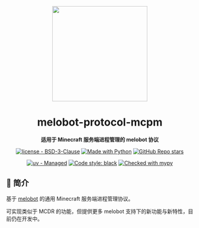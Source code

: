 <div align="center">
  <img width=256 src="https://github.com/Meloland/melobot/blob/main/docs/source/_static/logo.png?raw=true" />
  <h1>melobot-protocol-mcpm</h1>
  <p>
    <strong>适用于 Minecraft 服务端进程管理的 melobot 协议</strong>
  </p>
  <p align="center">
    <a href="https://github.com/aicorein/melobot-protocol-mcpm/blob/master/LICENSE"><img src="https://img.shields.io/badge/license-BSD3-2ea44f" alt="license - BSD-3-Clause"></a>
    <a href="https://python.org" title="Go to Python homepage"><img src="https://img.shields.io/badge/Python-3.11%20%7C%203.12%20%7C%203.13%20%7C%203.14-2ea44f?logo=python&logoColor=white" alt="Made with Python"></a>
    <a href="https://github.com/aicorein/melobot-protocol-mcpm"><img alt="GitHub Repo stars" src="https://img.shields.io/github/stars/aicorein/melobot-protocol-mcpm"></a>
  </p>
  <p>
    <a href="https://github.com/astral-sh/uv"><img src="https://img.shields.io/endpoint?url=https://raw.githubusercontent.com/astral-sh/uv/main/assets/badge/v0.json" alt="uv - Managed"></a>
    <a href="https://github.com/psf/black"><img alt="Code style: black" src="https://img.shields.io/badge/code%20style-black-000000.svg"></a>
    <a href="https://mypy-lang.org/"><img src="https://www.mypy-lang.org/static/mypy_badge.svg" alt="Checked with mypy"></a>
  </p>
</div>

## 💬 简介

基于 [melobot](https://github.com/aicorein/melobot) 的通用 Minecraft 服务端进程管理协议。

可实现类似于 MCDR 的功能，但提供更多 melobot 支持下的新功能与新特性，目前仍在开发中。
